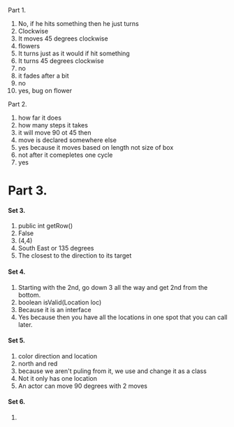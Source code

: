 Part 1. 
1. No, if he hits something then he just turns
2. Clockwise
3. It moves 45 degrees clockwise
4. flowers
5. It turns just as it would if hit something
6. It turns 45 degrees clockwise
7. no
8. it fades after a bit
9. no
10. yes, bug on flower

Part 2.
1. how far it does
2. how many steps it takes
3. it will move 90 ot 45 then
4. move is declared somewhere else
5. yes because it moves based on length not size of box
6. not after it comepletes one cycle
7. yes

# Part 3.

#### Set 3.
1. public int getRow()
2. False
3. (4,4)
4. South East or 135 degrees
5. The closest to the direction to its target

#### Set 4.

1. Starting with the 2nd, go down 3 all the way and get 2nd from the bottom.
2. boolean isValid(Location loc)
3. Because it is an interface 
4. Yes because then you have all the locations in one spot that you can call later.

#### Set 5.

1. color direction and location
2. north and red
3. because we aren't puling from it, we use and change it as a class
4. Not it only has one location
5. An actor can move 90 degrees with 2 moves

#### Set 6.

1. 


